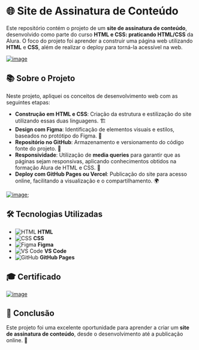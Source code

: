 # 🌐 Site de Assinatura de Conteúdo

Este repositório contém o projeto de um **site de assinatura de conteúdo**, desenvolvido como parte do curso **HTML e CSS: praticando HTML/CSS** da Alura. O foco do projeto foi aprender a construir uma página web utilizando **HTML** e **CSS**, além de realizar o deploy para torná-la acessível na web.

[![image](https://github.com/user-attachments/assets/9b3d56fa-728d-4e24-9d92-e124435fb0f7)](https://cursos.alura.com.br/course/html-css-praticando-html-css)


## 📚 Sobre o Projeto

Neste projeto, apliquei os conceitos de desenvolvimento web com as seguintes etapas:

- **Construção em HTML e CSS**: Criação da estrutura e estilização do site utilizando essas duas linguagens. 🏗️
- **Design com Figma**: Identificação de elementos visuais e estilos, baseados no protótipo do Figma. 🎨
- **Repositório no GitHub**: Armazenamento e versionamento do código fonte do projeto. 📂
- **Responsividade**: Utilização de **media queries** para garantir que as páginas sejam responsivas, aplicando conhecimentos obtidos na formação Alura de HTML e CSS. 📱
- **Deploy com GitHub Pages ou Vercel**: Publicação do site para acesso online, facilitando a visualização e o compartilhamento. 🌍

[![image](https://github.com/user-attachments/assets/31cc9042-ca9a-4aa8-8426-d6fd72899eba)](https://aluraplus-pro.vercel.app/);

## 🛠️ Tecnologias Utilizadas

- ![HTML](https://img.icons8.com/color/48/000000/html-5.png) **HTML**
- ![CSS](https://img.icons8.com/color/48/000000/css3.png) **CSS**
- ![Figma](https://img.icons8.com/color/48/000000/figma.png) **Figma**
- ![VS Code](https://img.icons8.com/color/48/000000/visual-studio-code-2019.png) **VS Code**
- ![GitHub](https://img.icons8.com/color/48/000000/github-2.png) **GitHub Pages**

## 🎓 Certificado

[![image](https://github.com/user-attachments/assets/3769da5f-de12-4b37-8ba2-688588c858b0)](https://cursos.alura.com.br/user/kauemonteiro09/course/html-css-praticando-html-css/certificate)


## 🚀 Conclusão

Este projeto foi uma excelente oportunidade para aprender a criar um **site de assinatura de conteúdo**, desde o desenvolvimento até a publicação online. 🌟
